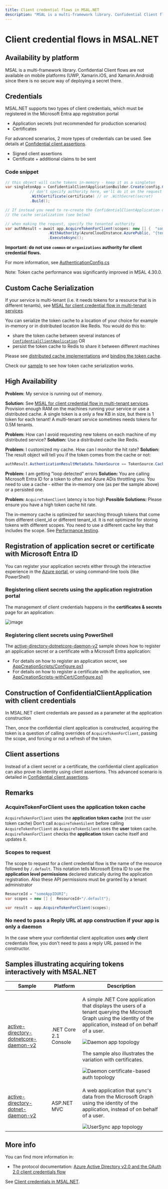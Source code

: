 ```yaml
---
title: Client credential flows in MSAL.NET
description: "MSAL is a multi-framework library. Confidential Client flows are not available on mobile platforms (UWP, Xamarin.iOS, and Xamarin.Android) since there is no secure way of deploying a secret there."
---
```


# Client credential flows in MSAL.NET

## Availability by platform

MSAL is a multi-framework library. Confidential Client flows are not available on mobile platforms (UWP, Xamarin.iOS, and Xamarin.Android) since there is no secure way of deploying a secret there.

## Credentials

MSAL.NET supports two types of client credentials, which must be registered in the Microsoft Entra app registration portal

- Application secrets (not recommended for production scenarios)
- Certificates

For advanced scenarios, 2 more types of credentials can be used. See details at [Confidential client assertions](/azure/active-directory/develop/msal-net-client-assertions).

- Signed client assertions
- Certificate + additional claims to be sent

### Code snippet

```csharp
// this object will cache tokens in-memory - keep it as a singleton
var singletonApp = ConfidentialClientApplicationBuilder.Create(config.ClientId)
           // don't specify authority here, we'll do it on the request 
           .WithCertificate(certificate) // or .WithSecret(secret)
           .Build();

// If instead you need to re-create the ConfidentialClientApplication on each request, you MUST customize 
// the cache serialization (see below)

// when making the request, specify the tenanted authority
var authResult = await app.AcquireTokenForClient(scopes: new [] {  "some_app_id_uri/.default"})        // uses the token cache automatically, which is optimized for multi-tenant access
                   .WithAuthority(AzureCloudInstance.AzurePublic, "{tenantID}")  // do not use "common" or "organizations"!
                   .ExecuteAsync();
```

**Important: do not use `common` or `organizations` authority for client credential flows.**

For more information, see [AuthenticationConfig.cs](https://github.com/Azure-Samples/active-directory-dotnetcore-daemon-v2/blob/5199032b352a912e7cc0fce143f81664ba1a8c26/daemon-console/AuthenticationConfig.cs#L67-L87)

Note: Token cache performance was significantly improved in MSAL 4.30.0.

## Custom Cache Serialization

If your service is multi-tenant (i.e. it needs tokens for a resource that is in different tenants), see [MSAL for client credential flow in multi-tenant services](../../advanced/client-credential-multi-tenant.md).

You can serialize the token cache to a location of your choice for example in-memory or in distributed location like Redis. You would do this to:

- share the token cache between several instances of [`ConfidentialClientApplication`](xref:Microsoft.Identity.Client.ConfidentialClientApplication) OR
- persist the token cache to Redis to share it between different machines

Please see [distributed cache implementations](https://github.com/AzureAD/microsoft-identity-web/tree/master/src/Microsoft.Identity.Web.TokenCache/Distributed) and [binding the token cache](/azure/active-directory/develop/msal-net-token-cache-serialization).

Check our [sample](https://github.com/Azure-Samples/active-directory-dotnet-v1-to-v2/blob/b48c10180665260a1aec78a9acf7d1b1ff97e5ba/ConfidentialClientTokenCache/Program.cs) to see how token cache serialization works.

## High Availability

**Problem:**
My service is running out of memory.

**Solution:**
See [MSAL for client credential flow in multi-tenant services](../../advanced/client-credential-multi-tenant.md).
Provision enough RAM on the machines running your service or use a distributed cache.
A single token is a only a few KB in size, but there is 1 token for each tenant! A multi-tenant service sometimes needs tokens for 0.5M tenants.

**Problem:** How can I avoid requesting new tokens on each machine of my distributed service?
**Solution:** Use a distributed cache like Redis.

**Problem:** I customized my cache. How can I monitor the hit rate?
**Solution:** The result object will tell you if the token comes from the cache or not:

```csharp
authResult.AuthenticationResultMetadata.TokenSource == TokenSource.Cache
```

**Problem:** I am getting "loop detected" errors
**Solution:** You are calling Microsoft Entra ID for a token to often and Azure ADis throttling you. You need to use a cache - either the in-memory one (as per the sample above) or a persisted one.

**Problem:** `AcquireTokenClient` latency is too high
**Possible Solutions:** Please ensure you have a high token cache hit rate.

The in-memory cache is optimized for searching through tokens that come from different client_id or different tenant_id. It is not optimized for storing tokens with different scopes. You need to use a different cache key that includes the scope. See [Performance testing](../../advanced/performance-testing.md).

<a name='registration-of-application-secret-or-certificate-with-azure-ad'></a>

## Registration of application secret or certificate with Microsoft Entra ID

You can register your application secrets either through the interactive experience in the [Azure portal](https://portal.azure.com/#blade/Microsoft_AAD_IAM/ActiveDirectoryMenuBlade/RegisteredAppsPreview), or using command-line tools (like PowerShell)

### Registering client secrets using the application registration portal

The management of client credentials happens in the **certificates & secrets** page for an application:

![image](../../media/azure-ad-certificates.png)

### Registering client secrets using PowerShell

The [active-directory-dotnetcore-daemon-v2](https://github.com/Azure-Samples/active-directory-dotnetcore-daemon-v2) sample shows how to register an application secret or a certificate with a Microsoft Entra application:

- For details on how to register an application secret, see [AppCreationScripts/Configure.ps1](https://github.com/Azure-Samples/active-directory-dotnetcore-daemon-v2/blob/5199032b352a912e7cc0fce143f81664ba1a8c26/AppCreationScripts/Configure.ps1#L190)
- For details on how to register a certificate with the application, see [AppCreationScripts-withCert/Configure.ps1](https://github.com/Azure-Samples/active-directory-dotnetcore-daemon-v2/blob/5199032b352a912e7cc0fce143f81664ba1a8c26/AppCreationScripts-withCert/Configure.ps1#L162-L178)

## Construction of ConfidentialClientApplication with client credentials

In MSAL.NET client credentials are passed as a parameter at the application construction

Then, once the confidential client application is constructed, acquiring the token is a question of calling overrides of ``AcquireTokenForClient``, passing the scope, and forcing or not a refresh of the token.

## Client assertions

Instead of a client secret or a certificate, the confidential client application can also prove its identity using client assertions. This advanced scenario is detailed in [Confidential client assertions](/azure/active-directory/develop/msal-net-client-assertions).

## Remarks

### AcquireTokenForClient uses the application token cache

`AcquireTokenForClient` uses the **application token cache** (not the user token cache)
Don't call `AcquireTokenSilent` before calling `AcquireTokenForClient` as `AcquireTokenSilent` uses the **user** token cache. `AcquireTokenForClient` checks the **application** token cache itself and updates it.

### Scopes to request

The scope to request for a client credential flow is the name of the resource followed by `/.default`. This notation tells Microsoft Entra ID to use the **application level permissions** declared statically during the application registration. Also these API permissions must be granted by a tenant administrator

```csharp
ResourceId = "someAppIDURI";
var scopes = new [] {  ResourceId+"/.default"};

var result = app.AcquireTokenForClient(scopes);
```

### No need to pass a Reply URL at app construction if your app is only a daemon

In the case where your confidential client application uses **only** client credentials flow, you don't need to pass a reply URL passed in the constructor.

## Samples illustrating acquiring tokens interactively with MSAL.NET

Sample | Platform | Description
------ | -------- | -----------
[active-directory-dotnetcore-daemon-v2](https://github.com/Azure-Samples/active-directory-dotnetcore-daemon-v2) | .NET Core 2.1 Console | <p>A simple .NET Core application that displays the users of a tenant querying the Microsoft Graph using the identity of the application, instead of on behalf of a user.</p> ![Daemon app topology](../../media/daemon-app-topology.png) <p>The sample also illustrates the variation with certificates.</p> ![Daemon certificate-based auth topology](../../media/daemon-certificate-topology.png)
[active-directory-dotnet-daemon-v2](https://github.com/Azure-Samples/active-directory-dotnet-daemon-v2) | ASP.NET MVC | <p>A web application that sync's data from the Microsoft Graph using the identity of the application, instead of on behalf of a user.</p>![UserSync app topology](../../media/user-sync-app-topology.png)

## More info

You can find more information in:

- The protocol documentation: [Azure Active Directory v2.0 and the OAuth 2.0 client credentials flow](/azure/active-directory/develop/v2-oauth2-client-creds-grant-flow)

See [Client credentials in MSAL.NET](./client-credential-flows.md).
